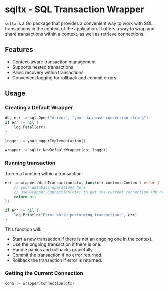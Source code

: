 # sqltx - SQL Transaction Wrapper

`sqltx` is a Go package that provides a convenient way to work with SQL transactions in the context of the application.
It offers a way to wrap and share transactions within a context, as well as retrieve connections.

## Features

- Context-aware transaction management
- Supports nested transactions
- Panic recovery within transactions
- Convenient logging for rollback and commit errors


## Usage

### Creating a Default Wrapper

```go
db, err := sql.Open("driver", "your-database-connection-string")
if err != nil {
	log.Fatal(err)
}

logger := yourLoggerImplementation{}

wrapper := sqltx.NewDefaultWrapper(db, logger)
```

### Running transaction

To run a function within a transaction:

```go
err := wrapper.WithTransaction(ctx, func(ctx context.Context) error {
	// your database operations here
	// use wrapper.Connection(ctx) to get the current connection (db or transaction)
	return nil
})

if err != nil {
	log.Println("Error while performing transaction:", err)
}
```

This function will:

* Start a new transaction if there is not an ongoing one in the context.
* Use the ongoing transaction if there is one.
* Handle panics and rollbacks gracefully.
* Commit the transaction if no error returned.
* Rollback the transaction if error is returned.

### Getting the Current Connection

```go
conn := wrapper.Connection(ctx)
```